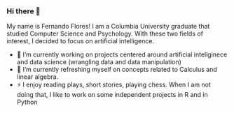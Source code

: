 ### Hi there 👋

<!--
**fsanchez334/fsanchez334** is a ✨ _special_ ✨ repository because its `README.md` (this file) appears on your GitHub profile.
-->

My name is Fernando Flores! I am a Columbia University graduate that studied Computer Science and Psychology. With these two fields of interest, I decided to focus on artificial intelligence. 

- 🔭 I’m currently working on projects centered around artificial intellginece and data science (wrangling data and data manipulation)
- 🌱 I’m currently refreshing myself on concepts related to Calculus and linear algebra. 
- :zap: I enjoy reading plays, short stories, playing chess. When I am not doing that, I like to work on some independent projects in R and in Python
